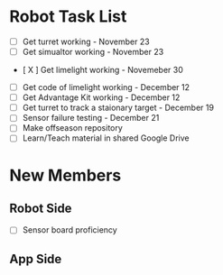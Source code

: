# Robot Task List 

- [ ] Get turret working - November 23
- [ ] Get simualtor working - November 23
- [ X ] Get limelight working - Novemeber 30
- [ ] Get code of limelight working - December 12
- [ ] Get Advantage Kit working - December 12
- [ ] Get turret to track a staionary target - December 19
- [ ] Sensor failure testing - December 21
- [ ] Make offseason repository
- [ ] Learn/Teach material in shared Google Drive

# New Members
## Robot Side
- [ ] Sensor board proficiency
## App Side
